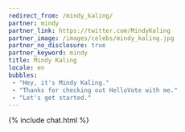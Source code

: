 ```yaml
---
redirect_from: /mindy_kaling/
partner: mindy
partner_link: https://twitter.com/MindyKaling
partner_image: /images/celebs/mindy_kaling.jpg
partner_no_disclosure: true
partner_keyword: mindy
title: Mindy Kaling
locale: en
bubbles:
 - "Hey, it's Mindy Kaling."
 - "Thanks for checking out HelloVote with me."
 - "Let's get started."
---
```

{% include chat.html %}



